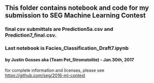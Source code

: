 ## This folder contains notebook and code for my submission to SEG Machine Learning Contest

### final csv submittals are Prediction5a.csv and Prediction7_final.csv.
### Last notebook is Facies_Classification_Draft7.ipynb

#### by Justin Gosses aka (Team Pet_Stromatolite) - Jan.30th, 2017

for complete information and licenses, please see https://github.com/seg/2016-ml-contest
